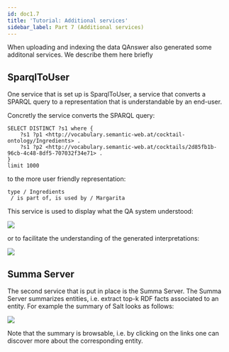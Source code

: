 ```yaml
---
id: doc1.7
title: 'Tutorial: Additional services'
sidebar_label: Part 7 (Additional services)
---
```


When uploading and indexing the data QAnswer also generated some additonal services. 
We describe them here briefly  

## SparqlToUser

One service that is set up is SparqlToUser, a service that converts a SPARQL query to
a representation that is understandable by an end-user.

Concretly the service converts the SPARQL query:

```
SELECT DISTINCT ?s1 where { 
    ?s1 ?p1 <http://vocabulary.semantic-web.at/cocktail-ontology/Ingredients> .
    ?s1 ?p2 <http://vocabulary.semantic-web.at/cocktails/2d85fb1b-96cb-4c48-8df5-707032f34e71> . 
}
limit 1000
```
 
to the more user friendly representation:

```
type / Ingredients
 / is part of, is used by / Margarita
```

This service is used to display what the QA system understood:

![](/img/screenshots/SparqlToUser.png)

or to facilitate the understanding of the generated interpretations:

![](/img/screenshots/SparqlToUser2.png)


## Summa Server

The second service that is put in place is the Summa Server. The Summa Server summarizes 
entities, i.e. extract top-k RDF facts associated to an entity. For example the summary of Salt looks as follows:

![](/img/screenshots/SummaServer.png)

Note that the summary is browsable, i.e. by clicking on the links one can discover more
about the corresponding entity. 
